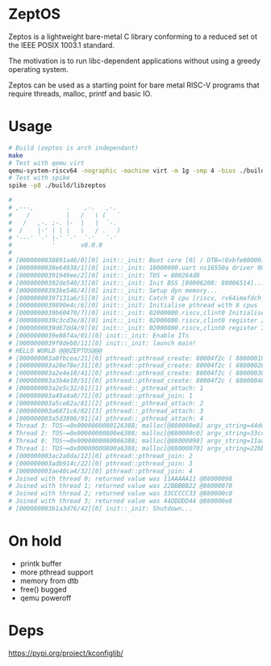 ZeptOS
======

Zeptos is a lightweight bare-metal C library conforming to a reduced set ot the IEEE POSIX 1003.1 standard.

The motivation is to run libc-dependent applications without using a greedy operating system.

Zeptos can be used as a starting point for bare metal RISC-V programs that require threads, malloc, printf and basic IO.

# Usage

```sh
# Build (zeptos is arch independant)
make
# Test with qemu virt
qemu-system-riscv64 -nographic -machine virt -m 1g -smp 4 -bios ./build/libzeptos
# Test with spike
spike -p8 ./build/libzeptos

#
# ,---,         .    ,-.   ,-.  
#    /          |   /   \ (   ` 
#   /   ,-. ;-. |-  |   |  `-.  
#  /    |-' | | |   \   / .   ) 
# '---' `-' |-' `-'  `-'   `-'  
#           '       v0.0.0
#
# [0000000038891a46/0][0] init::_init: Boot core [0] / DTB=(0xbfe00000)=0xedfe0dd0
# [0000000038e64938/1][0] init::_init: 10000000.uart ns16550a driver 00000000/00000001
# [00000000391949ee/2][0] init::_init: TOS = 800264d8
# [00000000392de540/3][0] init::_init: Init BSS [80006208: 80006514]...
# [00000000393be546/4][0] init::_init: Setup dyn memory...
# [00000000397131a6/5][0] init::_init: Catch 8 cpu [riscv, rv64imafdch_zicsr_zifencei_zihintpause_zba_zbb_zbc_zbs_sstc, riscv,sv48]
# [0000000039890e4c/6][0] init::_init: Initialise pthread with 8 cpus
# [0000000039b60470/7][0] init::_init: 02000000.riscv,clint0 Initialise
# [0000000039c3cd3e/8][0] init::_init: 02000000.riscv,clint0 register IT 00000007 with clint_timer_it
# [0000000039d67dd4/9][0] init::_init: 02000000.riscv,clint0 register IT 00000003 with clint_ipi_it
# [0000000039e88f4a/01][0] init::_init: Enable ITs
# [0000000039f8deb0/11][0] init::_init: launch main!
# HELLO WORLD @@@ZEPTOS@@@
# [000000003a0fbcea/21][0] pthread::pthread_create: 80004f2c ( 88000018 ) PID=1
# [000000003a20e78e/31][0] pthread::pthread_create: 80004f2c ( 88000028 ) PID=2
# [000000003a2e4e18/41][0] pthread::pthread_create: 80004f2c ( 88000038 ) PID=3
# [000000003a3b4e10/51][0] pthread::pthread_create: 80004f2c ( 88000048 ) PID=4
# [000000003a2e5c32/61][1] pthread::_pthread_attach: 1
# [000000003a49a4a0/71][0] pthread::pthread_join: 1
# [000000003a5ce82a/81][2] pthread::_pthread_attach: 2
# [000000003a6871c6/02][3] pthread::_pthread_attach: 3
# [000000003a5d3806/91][4] pthread::_pthread_attach: 4
# Thread 3: TOS~=0x0000000080126388; malloc[@880000e8] argv_string=44ddddd44->44DDDDD44
# Thread 2: TOS~=0x00000000800e6388; malloc[@880000c0] argv_string=33ccccc33->33CCCCC33
# Thread 0: TOS~=0x0000000080066388; malloc[@88000098] argv_string=11aaaaa11->11AAAAA11
# Thread 1: TOS~=0x00000000800a6388; malloc[@88000070] argv_string=22bbbbb22->22BBBBB22
# [000000003ac2a0da/12][0] pthread::pthread_join: 2
# [000000003adb914c/22][0] pthread::pthread_join: 3
# [000000003ae40ca4/32][0] pthread::pthread_join: 4
# Joined with thread 0; returned value was 11AAAAA11 @88000098
# Joined with thread 1; returned value was 22BBBBB22 @88000070
# Joined with thread 2; returned value was 33CCCCC33 @880000c0
# Joined with thread 3; returned value was 44DDDDD44 @880000e8
# [000000003b1a3d76/42][0] init::_init: Shutdown...


```


# On hold

* printk buffer
* more pthread support
* memory from dtb
* free() bugged
* qemu poweroff

# Deps

https://pypi.org/project/kconfiglib/